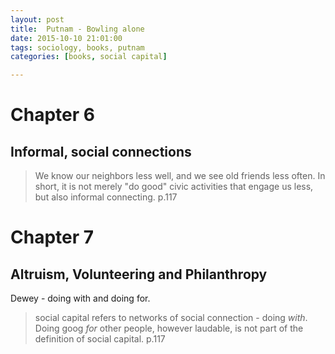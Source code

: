 ```yaml
---
layout: post
title:  Putnam - Bowling alone  
date: 2015-10-10 21:01:00
tags: sociology, books, putnam 
categories: [books, social capital]

---
```


# Chapter 6 
## Informal, social connections 


>We know our neighbors less well, and we see old friends less often. In short, it is not merely "do good" civic activities that engage us less, but also informal connecting. 
p.117 


# Chapter 7 
## Altruism, Volunteering and Philanthropy 

Dewey - doing with and doing for. 

>social capital refers to networks of social connection - doing *with*. Doing goog *for* other people, however laudable, is not part of the definition of social capital. 
p.117 